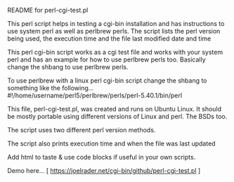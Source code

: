 README for perl-cgi-test.pl

This perl script helps in testing a cgi-bin installation and has instructions to use system perl as well as perlbrew perls.  The script lists the perl version being used, the execution time and the file last modified date and time

This perl cgi-bin script works as a cgi test file and works with your system perl and has an example for how to use perlbrew perls too.  Basically change the shbang to use perlbrew perls.

To use perlbrew with a linux perl cgi-bin script change the shbang to something like the following...    
#!/home/username/perl5/perlbrew/perls/perl-5.40.1/bin/perl

This file, perl-cgi-test.pl, was created and runs on Ubuntu Linux. It should be mostly portable using different versions of Linux and perl. The BSDs too.

The script uses two different perl version methods.

The script also prints execution time and when the file was last updated 

Add html to taste & use code blocks if useful in your own scripts.

Demo here...
[ https://joelrader.net/cgi-bin/github/perl-cgi-test.pl ]
